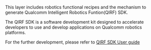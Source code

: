 This layer includes robotics functional recipes and the mechanism to generate Qualcomm Intelligent Robotics Funtion(QIRF) SDK.

The QIRF SDK is a software development kit designed to accelerate developers to use and develop applications on Qualcomm robotics platforms.

For the further development, please refer to [QIRF SDK User guide](https://docs.qualcomm.com/bundle/resource/topics/80-63942-3)
